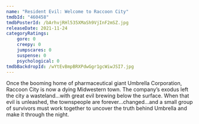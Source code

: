 ```yaml
---
name: "Resident Evil: Welcome to Raccoon City"
tmdbId: "460458"
tmdbPosterId: /bArhvjRHl535XMaSh9VjInF2mSZ.jpg
releaseDate: 2021-11-24
categoryRatings:
    gore: 0
    creepy: 0
    jumpscares: 0
    suspense: 0
    psychological: 0
tmdbBackdropId: /wYtEvBmpBRXPdwGgr1gcWiwJSI7.jpg
---
```

Once the booming home of pharmaceutical giant Umbrella Corporation, Raccoon City is now a dying Midwestern town. The company’s exodus left the city a wasteland…with great evil brewing below the surface. When that evil is unleashed, the townspeople are forever…changed…and a small group of survivors must work together to uncover the truth behind Umbrella and make it through the night.
